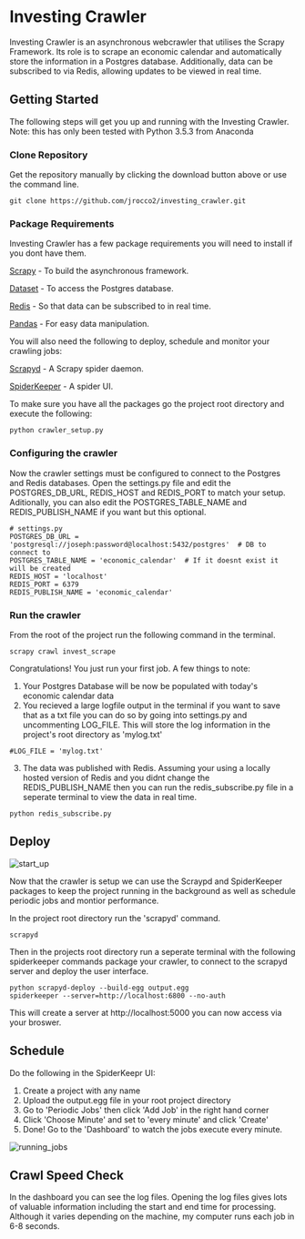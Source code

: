 # Investing Crawler

Investing Crawler is an asynchronous webcrawler that utilises the Scrapy Framework. Its role is to scrape an economic calendar and automatically store the information in a Postgres database. Additionally, data can be subscribed to via Redis, allowing updates to be viewed in real time.

## Getting Started

The following steps will get you up and running with the Investing Crawler. Note: this has only been tested with Python 3.5.3 from Anaconda

### Clone Repository

Get the repository manually by clicking the download button above or use the command line.
```
git clone https://github.com/jrocco2/investing_crawler.git
```

### Package Requirements
Investing Crawler has a few package requirements you will need to install if you dont have them.

[Scrapy](https://doc.scrapy.org/en/0.10.3/intro/overview.html) - To build the asynchronous framework.

[Dataset](https://dataset.readthedocs.io/en/latest/quickstart.html) - To access the Postgres database.

[Redis](http://redis-py.readthedocs.io/en/latest/) - So that data can be subscribed to in real time.

[Pandas](http://pandas.pydata.org/pandas-docs/stable/) - For easy data manipulation.

You will also need the following to deploy, schedule and monitor your crawling jobs:

[Scrapyd](http://scrapyd.readthedocs.io/en/stable/) - A Scrapy spider daemon.

[SpiderKeeper](https://github.com/DormyMo/SpiderKeeper) - A spider UI.

To make sure you have all the packages go the project root directory and execute the following:
```
python crawler_setup.py
```

### Configuring the crawler

Now the crawler settings must be configured to connect to the Postgres and Redis databases. Open the settings.py file and edit the  POSTGRES_DB_URL, REDIS_HOST and REDIS_PORT to match your setup. Aditionally, you can also edit the POSTGRES_TABLE_NAME and REDIS_PUBLISH_NAME if you want but this optional.
```
# settings.py
POSTGRES_DB_URL = 'postgresql://joseph:password@localhost:5432/postgres'  # DB to connect to
POSTGRES_TABLE_NAME = 'economic_calendar'  # If it doesnt exist it will be created
REDIS_HOST = 'localhost'
REDIS_PORT = 6379
REDIS_PUBLISH_NAME = 'economic_calendar'
```
### Run the crawler
From the root of the project run the following command in the terminal.
```
scrapy crawl invest_scrape
```
Congratulations! You just run your first job. A few things to note:
1) Your Postgres Database will be now be populated with today's economic calendar data
2) You recieved a large logfile output in the terminal if you want to save that as a txt file you can do so by going into settings.py and uncommenting LOG_FILE. This will store the log information in the project's root directory as 'mylog.txt'
```
#LOG_FILE = 'mylog.txt'
```
3) The data was published with Redis. Assuming your using a locally hosted version of Redis and you didnt change the REDIS_PUBLISH_NAME then you can run the redis_subscribe.py file in a seperate terminal to view the data in real time.
```
python redis_subscribe.py
```

## Deploy
![start_up](https://github.com/jrocco2/investing_crawler/blob/master/SpiderKeeper1.JPG)

Now that the crawler is setup we can use the Scraypd and SpiderKeeper packages to keep the project running in the background as well as schedule periodic jobs and montior performance.

In the project root directory run the 'scrapyd' command.
```
scrapyd
```
Then in the projects root directory run a seperate terminal with the following spiderkeeper commands package your crawler, to connect to the scrapyd server and deploy the user interface.
```
python scrapyd-deploy --build-egg output.egg
spiderkeeper --server=http://localhost:6800 --no-auth
```
This will create a server at http://localhost:5000 you can now access via your broswer.

## Schedule

Do the following in the SpiderKeepr UI:

1) Create a project with any name
2) Upload the output.egg file in your root project directory
3) Go to 'Periodic Jobs' then click 'Add Job' in the right hand corner
4) Click 'Choose Minute' and set to 'every minute' and click 'Create'
5) Done! Go to the 'Dashboard' to watch the jobs execute every minute.

![running_jobs](https://github.com/jrocco2/investing_crawler/blob/master/SpiderKeeper6.JPG)

## Crawl Speed Check
In the dashboard you can see the log files. Opening the log files gives lots of valuable information including the start and end time for processing. Although it varies depending on the machine, my computer runs each job in 6-8 seconds.